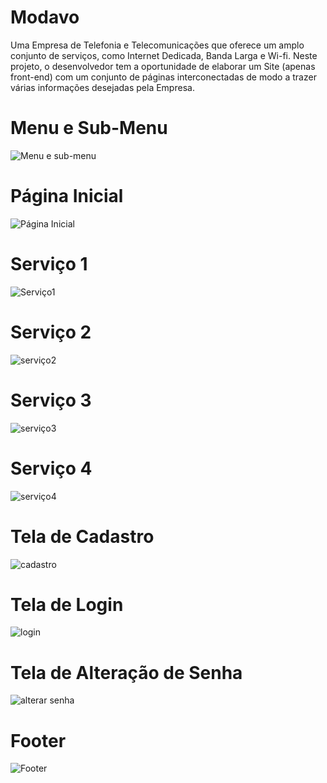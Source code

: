 # Modavo

Uma Empresa de Telefonia e Telecomunicações que oferece um 
amplo conjunto de serviços, como Internet Dedicada, Banda Larga e Wi-fi. 
Neste projeto, o desenvolvedor tem a oportunidade de elaborar um Site (apenas front-end) 
com um  conjunto de páginas interconectadas de modo a trazer várias informações desejadas pela Empresa.
##

<h1>Menu e Sub-Menu</h1>
                    
![Menu e sub-menu](https://github.com/Imayagmb/Modavo/assets/129901845/1c650f2c-a63c-4d9d-9cd3-fa1aae5e3c3e)

##

<h1>Página Inicial</h1>
                    
![Página Inicial](https://github.com/Imayagmb/Modavo/assets/129901845/815b01be-6d91-450d-8c2c-83a794ffbee6)
##

<h1>Serviço 1 </h1>

![Serviço1](https://github.com/Imayagmb/Modavo/assets/129901845/164876dd-041e-4ebc-be00-d6cd3f85938c)
##

<h1>Serviço 2 </h1>

![serviço2](https://github.com/Imayagmb/Modavo/assets/129901845/e1d4c671-67f7-4e55-ab73-08bf5fb0d254)
##

<h1>Serviço 3 </h1>

![serviço3](https://github.com/Imayagmb/Modavo/assets/129901845/631d5eea-44b7-4bc9-8faa-2c4158b47ac5)
##

<h1>Serviço 4 </h1>

![serviço4](https://github.com/Imayagmb/Modavo/assets/129901845/6fc29b6c-c01e-4e09-bee4-b9cbe1d10e45)
##

<h1>Tela de Cadastro </h1>

![cadastro](https://github.com/Imayagmb/Modavo/assets/129901845/4501acfd-06fb-4c1e-8b4f-3bd8847c0593)
##

<h1>Tela de Login </h1>

![login](https://github.com/Imayagmb/Modavo/assets/129901845/70727e0f-193a-4a90-933a-a6079f50542d)
##

<h1>Tela de Alteração de Senha </h1>

![alterar senha](https://github.com/Imayagmb/Modavo/assets/129901845/2d8fc4b6-3601-4685-965c-b2c5557b124a)
##

<h1>Footer </h1>

![Footer](https://github.com/Imayagmb/Modavo/assets/129901845/33a9e951-bedd-443a-93bb-91e17637ac1a)

